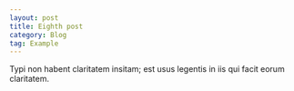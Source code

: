 ```yaml
---
layout: post
title: Eighth post
category: Blog
tag: Example
---
```


Typi non habent claritatem insitam; est usus legentis in iis qui facit eorum
claritatem.
